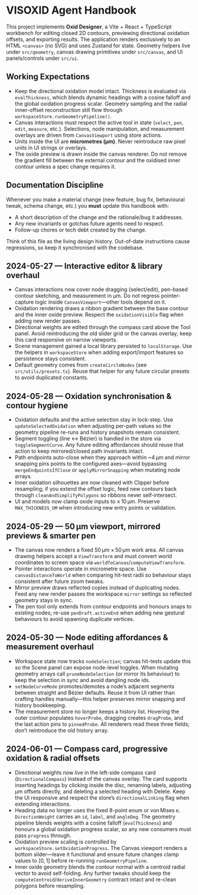 # VISOXID Agent Handbook

This project implements **Oxid Designer**, a Vite + React + TypeScript workbench for editing closed 2D contours, previewing directional oxidation offsets, and exporting results.  The application renders exclusively to an HTML `<canvas>` (no SVG) and uses Zustand for state.  Geometry helpers live under `src/geometry`, canvas drawing primitives under `src/canvas`, and UI panels/controls under `src/ui`.

## Working Expectations

- Keep the directional oxidation model intact.  Thickness is evaluated via `evalThickness`, which blends dynamic headings with a cosine falloff and the global oxidation progress scalar.  Geometry sampling and the radial inner-offset reconstruction still flow through `workspaceStore.runGeometryPipeline()`.
- Canvas interactions must respect the active tool in state (`select`, `pen`, `edit`, `measure`, etc.).  Selections, node manipulation, and measurement overlays are driven from `CanvasViewport` using store actions.
- Units inside the UI are **micrometres (μm)**.  Never reintroduce raw pixel units in UI strings or overlays.
- The oxide preview is drawn inside the canvas renderer.  Do not remove the gradient fill between the external contour and the oxidised inner contour unless a spec change requires it.

## Documentation Discipline

Whenever you make a material change (new feature, bug fix, behavioural tweak, schema change, etc.) you **must** update this handbook with:

- A short description of the change and the rationale/bug it addresses.
- Any new invariants or gotchas future agents need to respect.
- Follow-up chores or tech debt created by the change.

Think of this file as the living design history.  Out-of-date instructions cause regressions, so keep it synchronised with the codebase.

## 2024-05-27 — Interactive editor & library overhaul

- Canvas interactions now cover node dragging (select/edit), pen-based contour sketching, and measurement in μm.  Do not regress pointer-capture logic inside `CanvasViewport`—other tools depend on it.
- Oxidation rendering draws a ribbon gradient between the base contour and the inner oxide preview.  Respect the `oxidationVisible` flag when adding new render passes.
- Directional weights are edited through the compass card above the Tool panel.  Avoid reintroducing the old slider grid or the canvas overlay; keep this card responsive on narrow viewports.
- Scene management gained a local library persisted to `localStorage`.  Use the helpers in `workspaceStore` when adding export/import features so persistence stays consistent.
- Default geometry comes from `createCircleNodes` (see `src/utils/presets.ts`).  Reuse that helper for any future circular presets to avoid duplicated constants.

## 2024-05-28 — Oxidation synchronisation & contour hygiene

- Oxidation defaults and the active selection stay in lock-step.  Use `updateSelectedOxidation` when adjusting per-path values so the geometry pipeline re-runs and history snapshots remain consistent.
- Segment toggling (line ↔︎ Bézier) is handled in the store via `toggleSegmentCurve`.  Any future editing affordances should reuse that action to keep mirrored/closed path invariants intact.
- Path endpoints auto-close when they approach within ~4 μm and mirror snapping pins points to the configured axes—avoid bypassing `mergeEndpointsIfClose` or `applyMirrorSnapping` when mutating node arrays.
- Inner oxidation silhouettes are now cleaned with Clipper before resampling; if you extend the offset logic, feed new contours back through `cleanAndSimplifyPolygons` so ribbons never self-intersect.
- UI and models now clamp oxide inputs to ≤ 10 μm.  Preserve `MAX_THICKNESS_UM` when introducing new entry points or validation.

## 2024-05-29 — 50 μm viewport, mirrored previews & smarter pen

- The canvas now renders a fixed 50 μm × 50 μm work area.  All canvas drawing helpers accept a `ViewTransform` and must convert world coordinates to screen space via `worldToCanvas`/`computeViewTransform`.
- Pointer interactions operate in micrometre space.  Use `canvasDistanceToWorld` when comparing hit-test radii so behaviour stays consistent after future zoom tweaks.
- Mirror preview draws reflected copies instead of duplicating nodes.  Feed any new render passes the workspace `mirror` settings so reflected geometry stays in sync.
- The pen tool only extends from contour endpoints and honours snaps to existing nodes; re-use `penDraft.activeEnd` when adding new gestural behaviours to avoid spawning duplicate vertices.

## 2024-05-30 — Node editing affordances & measurement overhaul

- Workspace state now tracks `nodeSelection`; canvas hit-tests update this so the Scene panel can expose node-level toggles.  When mutating geometry arrays call `pruneNodeSelection` (or mirror its behaviour) to keep the selection in sync and avoid dangling node ids.
- `setNodeCurveMode` promotes/demotes a node’s adjacent segments between straight and Bézier defaults.  Reuse it from UI rather than crafting handles manually—this helper preserves mirror snapping and history bookkeeping.
- The measurement store no longer keeps a history list.  Hovering the outer contour populates `hoverProbe`, dragging creates `dragProbe`, and the last action pins to `pinnedProbe`.  All renderers read these three fields; don’t reintroduce the old history array.

## 2024-06-01 — Compass card, progressive oxidation & radial offsets

- Directional weights now live in the left-side compass card (`DirectionalCompass`) instead of the canvas overlay. The card supports inserting headings by clicking inside the disc, renaming labels, adjusting μm offsets directly, and deleting a selected heading with Delete. Keep the UI responsive and respect the store’s `directionalLinking` flag when extending interactions.
- Heading data no longer uses the fixed 8-point enum or von Mises κ. `DirectionWeight` carries an `id`, `label`, and `angleDeg`. The geometry pipeline blends weights with a cosine falloff (`evalThickness`) and honours a global oxidation progress scalar, so any new consumers must pass `progress` through.
- Oxidation preview scaling is controlled by `workspaceStore.setOxidationProgress`. The Canvas viewport renders a bottom slider—leave it functional and ensure future changes clamp values to [0, 1] before re-running `runGeometryPipeline`.
- Inner oxide geometry blends the contour normal with a centroid radial vector to avoid self-folding. Any further tweaks should keep the `computeCentroid`/`deriveInnerGeometry` contract intact and re-clean polygons before resampling.
